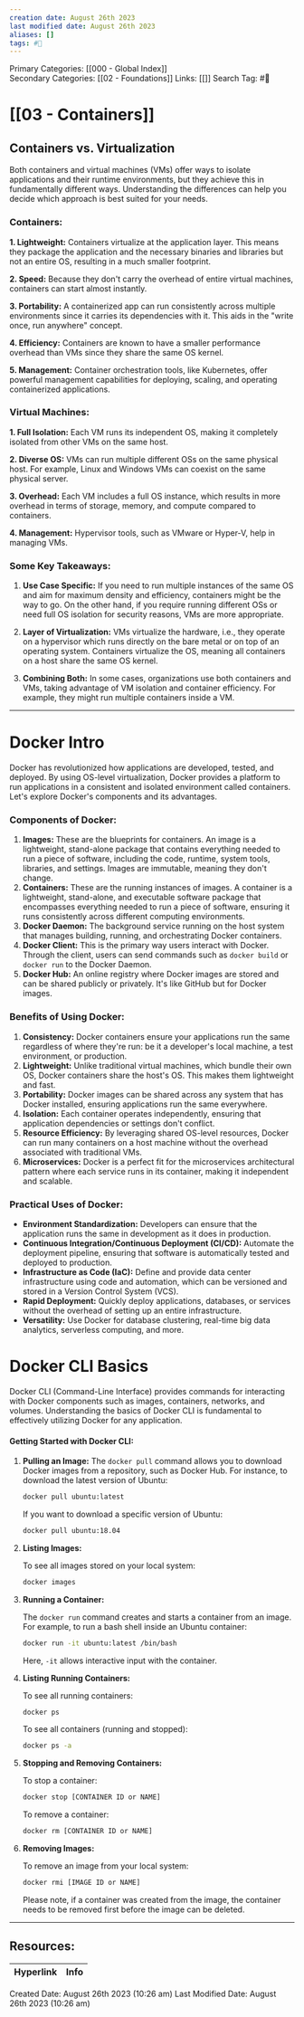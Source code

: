 ```yaml
---
creation date: August 26th 2023
last modified date: August 26th 2023
aliases: []
tags: #📖
---
```


Primary Categories: [[000 - Global Index]]  
Secondary Categories: [[02 - Foundations]] 
Links: [[]] 
Search Tag: #📖  

# [[03 - Containers]]  

## Containers vs. Virtualization

Both containers and virtual machines (VMs) offer ways to isolate applications and their runtime environments, but they achieve this in fundamentally different ways. Understanding the differences can help you decide which approach is best suited for your needs.
### Containers:

**1. Lightweight:** Containers virtualize at the application layer. This means they package the application and the necessary binaries and libraries but not an entire OS, resulting in a much smaller footprint.

**2. Speed:** Because they don't carry the overhead of entire virtual machines, containers can start almost instantly.

**3. Portability:** A containerized app can run consistently across multiple environments since it carries its dependencies with it. This aids in the "write once, run anywhere" concept.

**4. Efficiency:** Containers are known to have a smaller performance overhead than VMs since they share the same OS kernel.

**5. Management:** Container orchestration tools, like Kubernetes, offer powerful management capabilities for deploying, scaling, and operating containerized applications.
### Virtual Machines:

**1. Full Isolation:** Each VM runs its independent OS, making it completely isolated from other VMs on the same host.

**2. Diverse OS:** VMs can run multiple different OSs on the same physical host. For example, Linux and Windows VMs can coexist on the same physical server.

**3. Overhead:** Each VM includes a full OS instance, which results in more overhead in terms of storage, memory, and compute compared to containers.

**4. Management:** Hypervisor tools, such as VMware or Hyper-V, help in managing VMs.
### Some Key Takeaways:

1. **Use Case Specific:** If you need to run multiple instances of the same OS and aim for maximum density and efficiency, containers might be the way to go. On the other hand, if you require running different OSs or need full OS isolation for security reasons, VMs are more appropriate.

2. **Layer of Virtualization:** VMs virtualize the hardware, i.e., they operate on a hypervisor which runs directly on the bare metal or on top of an operating system. Containers virtualize the OS, meaning all containers on a host share the same OS kernel.

3. **Combining Both:** In some cases, organizations use both containers and VMs, taking advantage of VM isolation and container efficiency. For example, they might run multiple containers inside a VM.

___
# Docker Intro

Docker has revolutionized how applications are developed, tested, and deployed. By using OS-level virtualization, Docker provides a platform to run applications in a consistent and isolated environment called containers. Let's explore Docker's components and its advantages.

### Components of Docker:

1. **Images:** These are the blueprints for containers. An image is a lightweight, stand-alone package that contains everything needed to run a piece of software, including the code, runtime, system tools, libraries, and settings. Images are immutable, meaning they don't change.
2. **Containers:** These are the running instances of images. A container is a lightweight, stand-alone, and executable software package that encompasses everything needed to run a piece of software, ensuring it runs consistently across different computing environments.
3. **Docker Daemon:** The background service running on the host system that manages building, running, and orchestrating Docker containers.
4. **Docker Client:** This is the primary way users interact with Docker. Through the client, users can send commands such as `docker build` or `docker run` to the Docker Daemon.
5. **Docker Hub:** An online registry where Docker images are stored and can be shared publicly or privately. It's like GitHub but for Docker images.
### Benefits of Using Docker:

1. **Consistency:** Docker containers ensure your applications run the same regardless of where they're run: be it a developer's local machine, a test environment, or production.
2. **Lightweight:** Unlike traditional virtual machines, which bundle their own OS, Docker containers share the host's OS. This makes them lightweight and fast.
3. **Portability:** Docker images can be shared across any system that has Docker installed, ensuring applications run the same everywhere.
4. **Isolation:** Each container operates independently, ensuring that application dependencies or settings don't conflict.
5. **Resource Efficiency:** By leveraging shared OS-level resources, Docker can run many containers on a host machine without the overhead associated with traditional VMs.
6. **Microservices:** Docker is a perfect fit for the microservices architectural pattern where each service runs in its container, making it independent and scalable.

### Practical Uses of Docker:

- **Environment Standardization:** Developers can ensure that the application runs the same in development as it does in production.
- **Continuous Integration/Continuous Deployment (CI/CD):** Automate the deployment pipeline, ensuring that software is automatically tested and deployed to production.
- **Infrastructure as Code (IaC):** Define and provide data center infrastructure using code and automation, which can be versioned and stored in a Version Control System (VCS).
- **Rapid Deployment:** Quickly deploy applications, databases, or services without the overhead of setting up an entire infrastructure.
- **Versatility:** Use Docker for database clustering, real-time big data analytics, serverless computing, and more.
# Docker CLI Basics

Docker CLI (Command-Line Interface) provides commands for interacting with Docker components such as images, containers, networks, and volumes. Understanding the basics of Docker CLI is fundamental to effectively utilizing Docker for any application.
#### Getting Started with Docker CLI:

1. **Pulling an Image:**
   The `docker pull` command allows you to download Docker images from a repository, such as Docker Hub. For instance, to download the latest version of Ubuntu:

   ```bash
   docker pull ubuntu:latest
   ```

   If you want to download a specific version of Ubuntu:

   ```bash
   docker pull ubuntu:18.04
   ```

2. **Listing Images:**

   To see all images stored on your local system:

   ```bash
   docker images
   ```

3. **Running a Container:**

   The `docker run` command creates and starts a container from an image. For example, to run a bash shell inside an Ubuntu container:

   ```bash
   docker run -it ubuntu:latest /bin/bash
   ```

   Here, `-it` allows interactive input with the container. 

4. **Listing Running Containers:**

   To see all running containers:

   ```bash
   docker ps
   ```

   To see all containers (running and stopped):

   ```bash
   docker ps -a
   ```

5. **Stopping and Removing Containers:**

   To stop a container:

   ```bash
   docker stop [CONTAINER ID or NAME]
   ```

   To remove a container:

   ```bash
   docker rm [CONTAINER ID or NAME]
   ```

6. **Removing Images:**

   To remove an image from your local system:

   ```bash
   docker rmi [IMAGE ID or NAME]
   ```

   Please note, if a container was created from the image, the container needs to be removed first before the image can be deleted.







___

## Resources:

| Hyperlink | Info |
| --------- | ---- |


Created Date: August 26th 2023 (10:26 am) 
Last Modified Date: August 26th 2023 (10:26 am)
